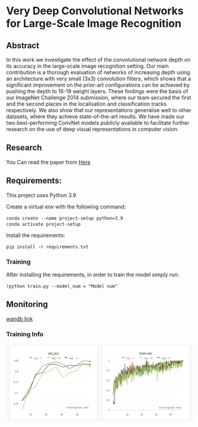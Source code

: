 # Very Deep Convolutional Networks for Large-Scale Image Recognition

## Abstract
In this work we investigate the effect of the convolutional network depth on its accuracy in the large-scale image recognition setting. Our main contribution is a thorough evaluation of networks of increasing depth using an architecture with very small (3x3) convolution filters, which shows that a significant improvement on the prior-art configurations can be achieved by pushing the depth to 16-19 weight layers. These findings were the basis of our ImageNet Challenge 2014 submission, where our team secured the first and the second places in the localisation and classification tracks respectively. We also show that our representations generalise well to other datasets, where they achieve state-of-the-art results. We have made our two best-performing ConvNet models publicly available to facilitate further research on the use of deep visual representations in computer vision.
## Research 
You Can read the paper from [Here](https://arxiv.org/abs/1409.1556)

## Requirements:

This project uses Python 3.9

Create a virtual env with the following command:

```
conda create --name project-setup python=3.9
conda activate project-setup
```

Install the requirements:

```
pip install -r requirements.txt
```

### Training

After installing the requirements, in order to train the model simply run:

```
!python train.py --model_num = "Model num" 
```

## Monitoring 
[wandb link](https://wandb.ai/muhammed266/vgg?workspace=user-muhammed266)

### Training Info
<p align="center">
    <img src="assets/train_info.PNG" width="800"\>
</p>


